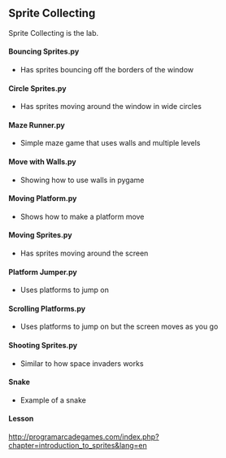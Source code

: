 ## Sprite Collecting

Sprite Collecting is the lab.

#### Bouncing Sprites.py
- Has sprites bouncing off the borders of the window

#### Circle Sprites.py
- Has sprites moving around the window in wide circles

#### Maze Runner.py
- Simple maze game that uses walls and multiple levels

#### Move with Walls.py
- Showing how to use walls in pygame

#### Moving Platform.py
- Shows how to make a platform move

#### Moving Sprites.py
- Has sprites moving around the screen

#### Platform Jumper.py
- Uses platforms to jump on

#### Scrolling Platforms.py
- Uses platforms to jump on but the screen moves as you go

#### Shooting Sprites.py
- Similar to how space invaders works

#### Snake
- Example of a snake

#### Lesson
http://programarcadegames.com/index.php?chapter=introduction_to_sprites&lang=en